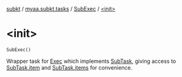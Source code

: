 [subkt](../../index.md) / [myaa.subkt.tasks](../index.md) / [SubExec](index.md) / [&lt;init&gt;](./-init-.md)

# &lt;init&gt;

`SubExec()`

Wrapper task for [Exec](https://docs.gradle.org/current/javadoc/org/gradle/api/tasks/Exec.html) which implements [SubTask](../-sub-task/index.md), giving access to
[SubTask.item](../-sub-task/item.md) and [SubTask.items](../-sub-task/items.md) for convenience.

